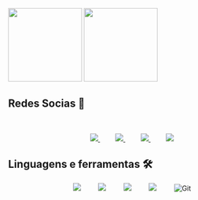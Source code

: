 <div>
  <img height="150em" src="https://github-readme-stats.vercel.app/api?username=VictorXdAugusto&show_icons=true&theme=dracula&include_all_commits=true&count_private=true"/>
  <img height="150em" src="https://github-readme-stats.vercel.app/api/top-langs/?username=VictorXdAugusto&layout=compact&langs_count=16&theme=dracula"/>
</div>

##  **Redes Socias** :iphone: 

<br>
<div>
<p align="center">
    <a href="https://github.com/VictorXdAugusto/">
        <img  src="https://img.shields.io/badge/github-%23100000.svg?&style=for-the-badge&logo=github&logoColor=white&link=mailto:https://github.com/VictorXdAugusto">
    </a>
    &nbsp;&nbsp;&nbsp;&nbsp;&nbsp;&nbsp;&nbsp;
    <a href="mailto:victor.pereira@sptech.school">
        <img src="https://img.shields.io/badge/gmail-D14836?&style=for-the-badge&logo=gmail&logoColor=white&link=mailto:victor.pereira@sptech.school">
    </a>
    &nbsp;&nbsp;&nbsp;&nbsp;&nbsp;&nbsp;&nbsp;
    <a href="https://www.linkedin.com/in/victor-augusto-moraes-pereira-46a1a0205/">
        <img src="https://img.shields.io/badge/linkedin-%230077B5.svg?&style=for-the-badge&logo=linkedin&logoColor=white&link=mailto:https://www.linkedin.com/in/victor-augusto-moraes-pereira-46a1a0205/">
    </a>
   &nbsp;&nbsp;&nbsp;&nbsp;&nbsp;&nbsp;&nbsp;
    <a href="https://www.instagram.com/eii_viitin/">
      <img src="https://img.shields.io/badge/Instagram-E4405F?style=for-the-badge&logo=instagram&logoColor=white&link=mailto:https://www.instagram.com/eii_viitin/ ">
    </a>
</p>

  ## Linguagens e ferramentas :hammer_and_wrench:

<p align="center">
    <img src="https://img.shields.io/badge/HTML5-E34F26?style=for-the-badge&logo=html5&logoColor=white">  
    &nbsp;&nbsp;&nbsp;&nbsp;&nbsp;&nbsp;&nbsp;
    <img src="https://img.shields.io/badge/CSS3-1572B6?style=for-the-badge&logo=css3&logoColor=white">
    &nbsp;&nbsp;&nbsp;&nbsp;&nbsp;&nbsp;&nbsp;
    <img src="https://img.shields.io/badge/JavaScript-323330?style=for-the-badge&logo=javascript&logoColor=F7DF1E">
    &nbsp;&nbsp;&nbsp;&nbsp;&nbsp;&nbsp;&nbsp;
    <img src="https://img.shields.io/badge/MySQL-00000F?style=for-the-badge&logo=mysql&logoColor=white">
    &nbsp;&nbsp;&nbsp;&nbsp;&nbsp;&nbsp;&nbsp;
    <img alt="Git" src="https://img.shields.io/badge/git-%23F05033.svg?style=for-the-badge&logo=git&logoColor=white"/>
</p>
